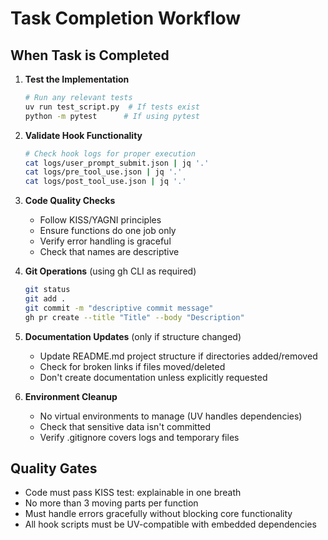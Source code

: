 # Task Completion Workflow

## When Task is Completed

1. **Test the Implementation**

   ```bash
   # Run any relevant tests
   uv run test_script.py  # If tests exist
   python -m pytest      # If using pytest
   ```

2. **Validate Hook Functionality**

   ```bash
   # Check hook logs for proper execution
   cat logs/user_prompt_submit.json | jq '.'
   cat logs/pre_tool_use.json | jq '.'
   cat logs/post_tool_use.json | jq '.'
   ```

3. **Code Quality Checks**
   - Follow KISS/YAGNI principles
   - Ensure functions do one job only
   - Verify error handling is graceful
   - Check that names are descriptive

4. **Git Operations** (using gh CLI as required)

   ```bash
   git status
   git add .
   git commit -m "descriptive commit message"
   gh pr create --title "Title" --body "Description"
   ```

5. **Documentation Updates** (only if structure changed)
   - Update README.md project structure if directories added/removed
   - Check for broken links if files moved/deleted
   - Don't create documentation unless explicitly requested

6. **Environment Cleanup**
   - No virtual environments to manage (UV handles dependencies)
   - Check that sensitive data isn't committed
   - Verify .gitignore covers logs and temporary files

## Quality Gates

- Code must pass KISS test: explainable in one breath
- No more than 3 moving parts per function
- Must handle errors gracefully without blocking core functionality
- All hook scripts must be UV-compatible with embedded dependencies

